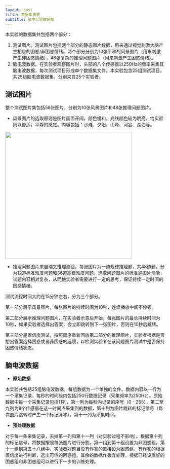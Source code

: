 ```yaml
---
layout: post
title: 数据集摘要
subtitle: 脑电实验数据集
---
```



本实验的数据集共包括两个部分：

1. 测试图片。测试图片包括两个部分的静态图片数据，用来通过视觉刺激大脑产生相应的困惑/非困惑情绪。两个部分分别为10张平和的风景图片（用来刺激产生非困惑情绪），48张复杂的推理问题图片（用来刺激产生困惑情绪）。
2. 脑电波数据。在实验者观察图片时，头部的八个传感器以250Hz的频率采集其脑电波数据，每次测试项目形成单个数据集文件。本实验包含25组测试项目，共25组脑电波数据集，分别来自25个实验者。





## 测试图片

整个测试图片集包括58张图片，分别为10张风景图片和48张推理问题图片。

* 风景图片的选取原则是图片画面开阔，颜色缓和，光线颜色较为明亮，给实验则以舒适，平静的感觉。内容包括：沙滩、夕阳、山峰、河谷、湖泊等。

<img src="风景图.jpg" width="400px">

* 推理问题图片来自瑞文推理测验，每张图片为一道规律推理题，共48道题，分为12道标准难度问题和36道高级难度问题。选取问题图片的标准是图片清晰，试题内容相对复杂，从而使实验者需要进行一定的思考，保证持续一定时间的困惑情绪。


测试流程时间大约在15分钟左右，分为三个部分。

第一部分展示风景图片，每张图片的持续时间为10秒，连续播放中间不停顿。

第二部分展示推理问题图片，在实验者示意后开始，每张图片的最长持续时间为10秒，如果实验者选择出答案，会立即跳转到下一张图片，否则在10秒后跳转。

第三部分是置信度测试，按照顺序重新回放第二部分的推理图片，实验者根据是否想出答案选择困惑或者非困惑的选项，以检测实验者在该问题图片测试中是否保持困惑情绪状态。



## 脑电波数据

* **原始数据**

本实验共包括25组脑电波数据，每组数据为一个单独的文件。数据内容以一行为一个采集记录，每秒的时间段内包括250行数据记录（采集频率为250Hz）。原始数据中每一个采集记录包括11列，第一列为每秒内记录的序号（0 - 255），第二至九列为8个传感器在这一时间点采集到的数据，第十列为图片跳转的标记信号（每次图片跳转时产生一个标记脉冲），第十一列为采集时间。

* **预处理数据**

对于每一条采集记录，去掉第一列和第十一列（对实验过程不影响）。根据第十列的标记信号，将数据按照每张图片进行分割。第一组到第十组设置为非困惑组。第十一组到第五十八组中，实验者对题目没有作答的直接设为困惑组，有作答的根据置信度进行判断，选出可信的困惑组，其余的数据作丢弃处理。根据已经设置好的困惑组和非困惑组可以进行下一步的训练处理。

